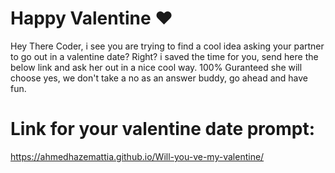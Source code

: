 # Happy Valentine ❤️

Hey There Coder, i see you are trying to find a cool idea asking your partner to go out in a valentine date? Right?
i saved the time for you, send here the below link and ask her out in a nice cool way. 
100% Guranteed she will choose yes, we don't take a no as an answer buddy, go ahead and have fun.


# Link for your valentine date prompt: 
https://ahmedhazemattia.github.io/Will-you-ve-my-valentine/
